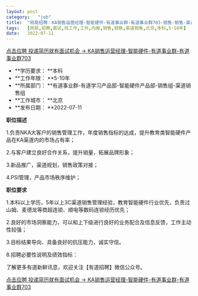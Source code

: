 ```yaml
---
layout:	post
category:	"job"
title:	"网易招聘：KA销售运营经理-智能硬件-有道事业群-有道事业群703-销售-销售-渠道销售-北京本科5-10年"
tags:	[网易,招聘,面试,找工作,工作,内推,销售,销售,渠道销售,北京,本科,5-10年]
date:	2022-07-11
---
```


[点击应聘 投递简历就有面试机会 ->  KA销售运营经理-智能硬件-有道事业群-有道事业群703](http://mobile.bole.netease.com/bole/boleDetail?id=41375&employeeId=346f03c3cda5f04c&key=all)



- **学历要求： **本科
- **工作年限： **5-10年
- **所属部门： **有道事业群-有道学习产品部-智能硬件产品部-销售组-渠道销售组
- **工作城市： **北京
- **发布日期： **2022-07-11



**职位描述**

1.负责NKA大客户的销售管理工作，年度销售指标的达成，提升教育类智能硬件产品在KA渠道内的市场占有率；

2.与客户建立良好合作关系，提升销量，拓展品牌形象；

3.新品推广，渠道规划，销售政策对接；

4.PSI管理，产品市场秩序维护；



**职位要求**

1.本科以上学历，5年以上3C渠道销售管理经验，教育智能硬件行业优先，负责过山姆、麦德龙等商超连锁、顺电等数码连锁经历优先；

2.良好的市场洞察能力，可以和上下级进行良好的业务配合及信息反馈，工作主动性较强；

3.目标结果导向、具备良好的抗压能力，诚实守信。

8.招聘必要性说明及绩效指标：



了解更多有道新鲜讯息，欢迎关注【有道招聘】微信公众号。



[点击应聘 投递简历就有面试机会 ->  KA销售运营经理-智能硬件-有道事业群-有道事业群703](http://mobile.bole.netease.com/bole/boleDetail?id=41375&employeeId=346f03c3cda5f04c&key=all)